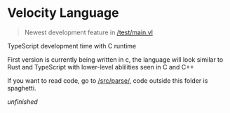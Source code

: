 # Velocity Language

> Newest development feature in [/test/main.vl](/test/main.vl)

TypeScript development time with C runtime

First version is currently being written in c, the language will look similar to Rust and TypeScript with lower-level ablilities seen in C and C++

If you want to read code, go to [/src/parse/](/src/parse/), code outside this folder is spaghetti.

*unfinished*